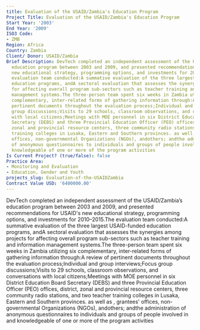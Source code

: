 ```yaml
---
title: Evaluation of the USAID/Zambia's Education Program
Project Title: Evaluation of the USAID/Zambia's Education Program
Start Year: '2003'
End Year: '2009'
ISO3 Code:
- ZMB
Region: Africa
Country: Zambia
Client/ Donor: USAID/Zambia
Brief Description: DevTech completed an independent assessment of the USAID/Zambia’s
  education program between 2003 and 2009, and presented recommendations for USAID's
  new educational strategy, programming options, and investments for 2010–2015.The
  evaluation team conducted:A summative evaluation of the three largest USAID-funded
  education programs, andA sectoral evaluation that assesses the synergies among projects
  for affecting overall program sub-sectors such as teacher training and information
  management systems.The three-person team spent six weeks in Zambia utilizing six
  complementary, inter-related forms of gathering information through:A review of
  pertinent documents throughout the evaluation process;Individual and group interviews;Focus
  group discussions;Visits to 29 schools, classroom observations, and conversations
  with local citizens;Meetings with MOE personnel in six District Education Board
  Secretary (DEBS) and three Provincial Education Officer (PEO) offices, district,
  zonal and provincial resource centers, three community radio stations, and two teacher
  training colleges in Lusaka, Eastern and Southern provinces. as well as , grantees'
  offices, non-governmental Organizations (NGOs), andothers; andthe administration
  of anonymous questionnaires to individuals and groups of people involved in and
  knowledgeable of one or more of the program activities
Is Current Project? (true/false): false
Practice Area:
- Monitoring and Evaluation
- Education, Gender and Youth
projects_slug: Evaluation-of-the-USAIDZambia
Contract Value USD: '6400000.00'
---
```


DevTech completed an independent assessment of the USAID/Zambia’s education program between 2003 and 2009, and presented recommendations for USAID's new educational strategy, programming options, and investments for 2010–2015.The evaluation team conducted:A summative evaluation of the three largest USAID-funded education programs, andA sectoral evaluation that assesses the synergies among projects for affecting overall program sub-sectors such as teacher training and information management systems.The three-person team spent six weeks in Zambia utilizing six complementary, inter-related forms of gathering information through:A review of pertinent documents throughout the evaluation process;Individual and group interviews;Focus group discussions;Visits to 29 schools, classroom observations, and conversations with local citizens;Meetings with MOE personnel in six District Education Board Secretary (DEBS) and three Provincial Education Officer (PEO) offices, district, zonal and provincial resource centers, three community radio stations, and two teacher training colleges in Lusaka, Eastern and Southern provinces. as well as , grantees' offices, non-governmental Organizations (NGOs), andothers; andthe administration of anonymous questionnaires to individuals and groups of people involved in and knowledgeable of one or more of the program activities